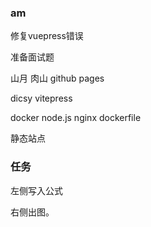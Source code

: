 ### am

修复vuepress错误 

准备面试题 

山月 肉山 github pages 

dicsy vitepress

docker node.js nginx dockerfile

 
静态站点

### 任务 

左侧写入公式 

右侧出图。


